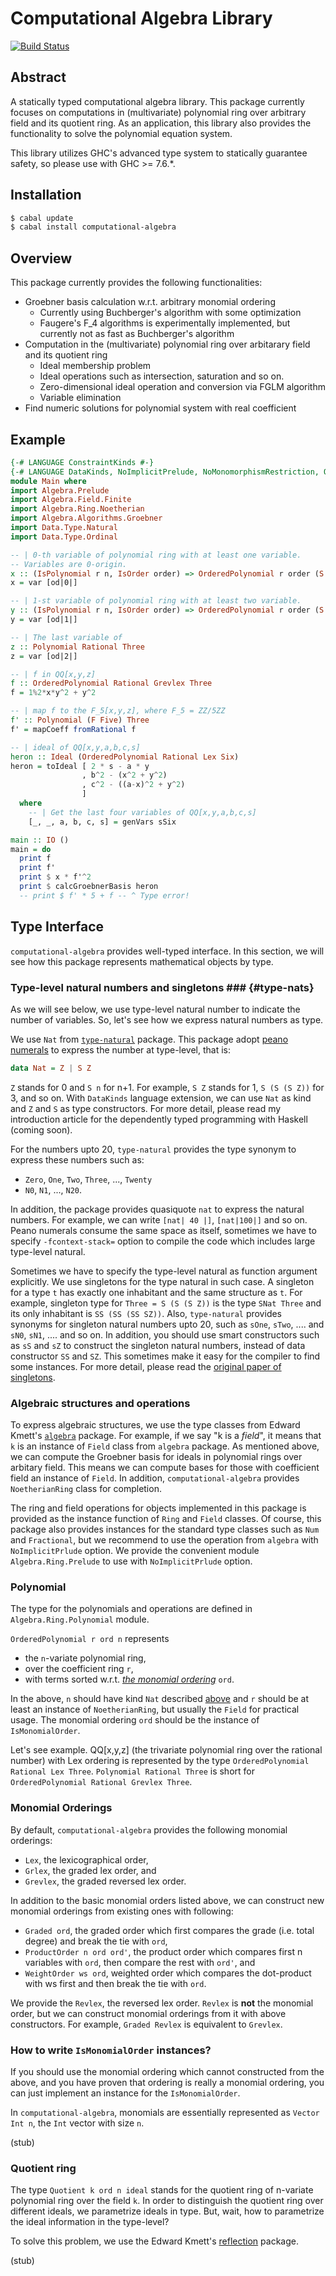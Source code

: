 Computational Algebra Library
==============================
[![Build Status](https://travis-ci.org/konn/computational-algebra.png?branch=master)](https://travis-ci.org/konn/computational-algebra)

Abstract
--------
A statically typed computational algebra library. This package currently focuses on computations in (multivariate) polynomial ring over arbitrary field and its quotient ring. As an application, this library also provides the functionality to solve the polynomial equation system.

This library utilizes GHC's advanced type system to statically guarantee safety, so please use with GHC >= 7.6.*.

Installation
-------------
```sh
$ cabal update
$ cabal install computational-algebra
```

Overview
--------
This package currently provides the following functionalities:

* Groebner basis calculation w.r.t. arbitrary monomial ordering
    * Currently using Buchberger's algorithm with some optimization
    * Faugere's F_4 algorithms is experimentally implemented,
	  but currently not as fast as Buchberger's algorithm 
* Computation in the (multivariate) polynomial ring over arbitarary field and its quotient ring
    * Ideal membership problem
    * Ideal operations such as intersection, saturation and so on.
    * Zero-dimensional ideal operation and conversion via FGLM algorithm
    * Variable elimination
* Find numeric solutions for polynomial system with real coefficient

Example
-------

```haskell
{-# LANGUAGE ConstraintKinds #-}
{-# LANGUAGE DataKinds, NoImplicitPrelude, NoMonomorphismRestriction, QuasiQuotes #-}
module Main where
import Algebra.Prelude
import Algebra.Field.Finite
import Algebra.Ring.Noetherian
import Algebra.Algorithms.Groebner
import Data.Type.Natural
import Data.Type.Ordinal

-- | 0-th variable of polynomial ring with at least one variable.
-- Variables are 0-origin.
x :: (IsPolynomial r n, IsOrder order) => OrderedPolynomial r order (S n)
x = var [od|0|]

-- | 1-st variable of polynomial ring with at least two variable.
y :: (IsPolynomial r n, IsOrder order) => OrderedPolynomial r order (S (S n))
y = var [od|1|]

-- | The last variable of 
z :: Polynomial Rational Three
z = var [od|2|]

-- | f in QQ[x,y,z] 
f :: OrderedPolynomial Rational Grevlex Three
f = 1%2*x*y^2 + y^2

-- | map f to the F_5[x,y,z], where F_5 = ZZ/5ZZ
f' :: Polynomial (F Five) Three
f' = mapCoeff fromRational f

-- | ideal of QQ[x,y,a,b,c,s]
heron :: Ideal (OrderedPolynomial Rational Lex Six)
heron = toIdeal [ 2 * s - a * y
                , b^2 - (x^2 + y^2)
                , c^2 - ((a-x)^2 + y^2)
                ]
  where
    -- | Get the last four variables of QQ[x,y,a,b,c,s]
    [_, _, a, b, c, s] = genVars sSix

main :: IO ()
main = do
  print f
  print f'
  print $ x * f'^2
  print $ calcGroebnerBasis heron
  -- print $ f' * 5 + f -- ^ Type error!
```

Type Interface
--------------
`computational-algebra` provides well-typed interface. In this section, we will see how this package represents mathematical objects by type.

### Type-level natural numbers and singletons ### {#type-nats}
As we will see below, we use type-level natural number to indicate the number of variables. So, let's see how we express natural numbers as type.

We use `Nat` from [`type-natural`](http://hackage.haskell.org/package/type-natural ) package. This package adopt [peano numerals](http://www.haskell.org/haskellwiki/Peano_numbers) to express the number at type-level, that is:

```haskell
data Nat = Z | S Z
```

`Z` stands for 0 and `S n` for n+1. For example, `S Z` stands for 1, `S (S (S Z))` for 3, and so on. With `DataKinds` language extension, we can use `Nat` as kind and `Z` and `S` as type constructors. For more detail, please read my introduction article for the dependently typed programming with Haskell (coming soon).

For the numbers upto 20, `type-natural` provides the type synonym to express these numbers such as:

* `Zero`, `One`, `Two`, `Three`, ..., `Twenty`
* `N0`, `N1`, ..., `N20`.

In addition, the package provides quasiquote `nat` to express the natural numbers. For example, we can write `[nat| 40 |]`, `[nat|100|]` and so on.
Peano numerals consume the same space as itself, sometimes we have to specify `-fcontext-stack=` option to compile the code which includes large type-level natural.

Sometimes we have to specify the type-level natural as function argument explicitly. We use singletons for the type natural in such case. A singleton for a type `t` has exactly one inhabitant and the same structure as `t`. For example, singleton type for `Three = S (S (S Z))` is the type `SNat Three` and its only inhabitant is `SS (SS (SS SZ))`. Also, `type-natural` provides synonyms for singleton natural numbers upto 20, such as `sOne`, `sTwo`, .... and `sN0`, `sN1`, .... and so on. In addition, you should use smart constructors such as `sS` and `sZ` to construct the singleton natural numbers, instead of data constructor `SS` and `SZ`. This sometimes make it easy for the compiler to find some instances.
For more detail, please read the [original paper of singletons](http://www.cis.upenn.edu/~eir/papers/2012/singletons/paper.pdf).

### Algebraic structures and operations ###
To express algebraic structures, we use the type classes from Edward Kmett's [`algebra`](http://hackage.haskell.org/package/algebra ) package.
For example, if we say "k is a *field*", it means that `k` is an instance of `Field` class from `algebra` package.
As mentioned above, we can compute the Groebner basis for ideals in polynomial rings over arbitary field. This means we can compute bases for those with coefficient field an instance of `Field`. In addition, `computational-algebra` provides `NoetherianRing` class for completion.

The ring and field operations for objects implemented in this package is provided as the instance function of `Ring` and `Field` classes. Of course, this package also provides instances for the standard type classes such as `Num` and `Fractional`, but we recommend to use the operation from `algebra` with `NoImplicitPrlude` option. We provide the convenient module `Algebra.Ring.Prelude` to use with `NoImplicitPrlude` option.

### Polynomial ###
The type for the polynomials and operations are defined in `Algebra.Ring.Polynomial` module.

`OrderedPolynomial r ord n` represents

* the `n`-variate polynomial ring, 
* over the coefficient ring `r`,
* with terms sorted w.r.t. [*the monomial ordering*](http://en.wikipedia.org/wiki/Monomial_order) `ord`.

In the above, `n` should have kind `Nat` described [above](#type-nats) and `r` should be at least an instance of `NoetherianRing`, but usually the `Field` for practical usage. The monomial ordering `ord` should be the instance of `IsMonomialOrder`.

Let's see example. QQ[x,y,z] (the trivariate polynomial ring over the rational number) with Lex ordering is represented by the type `OrderedPolynomial Rational Lex Three`. `Polynomial Rational Three` is short for `OrderedPolynomial Rational Grevlex Three`.

### Monomial Orderings ###
By default, `computational-algebra` provides the following monomial orderings:

* `Lex`, the lexicographical order, 
* `Grlex`, the graded lex order, and
* `Grevlex`, the graded reversed lex order.

In addition to the basic monomial orders listed above, we can construct new monomial orderings from existing ones with following: 

* `Graded ord`, the graded order which first compares the grade (i.e. total degree)
  and break the tie with `ord`,
* `ProductOrder n ord ord'`, the product order which compares
  first n variables with `ord`, then compare the rest with `ord'`, and
* `WeightOrder ws ord`, weighted order which compares the dot-product
  with ws first and then break the tie with `ord`.

We provide the `Revlex`, the reversed lex order. `Revlex` is **not** the monomial order, but we can construct monomial orderings from it with above constructors. For example, `Graded Revlex` is equivalent to `Grevlex`.

### How to write `IsMonomialOrder` instances? ###

If you should use the monomial ordering which cannot constructed from the above, and you have proven that ordering is really a monomial ordering, you can just implement an instance for the `IsMonomialOrder`.

In `computational-algebra`, monomials are essentially  represented as `Vector Int n`, the `Int` vector with size `n`. 

(stub)

### Quotient ring ###
The type `Quotient k ord n ideal` stands for the quotient ring of n-variate polynomial ring over the field `k`.
In order to distinguish the quotient ring over different ideals, we parametrize ideals in type. But, wait, how to parametrize the ideal information in the type-level?

To solve this problem, we use the Edward Kmett's [reflection](http://hackage.haskell.org/package/reflection ) package.


(stub)
